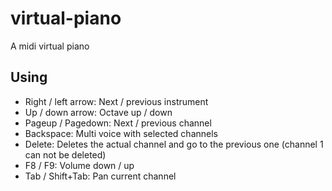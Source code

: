 # virtual-piano

A midi virtual piano

## Using

* Right / left arrow: Next / previous instrument
* Up / down arrow: Octave up / down
* Pageup / Pagedown: Next / previous channel
* Backspace: Multi voice with selected channels
* Delete: Deletes the actual channel and go to the previous one (channel 1 can not be deleted)
* F8 / F9: Volume down / up
* Tab / Shift+Tab: Pan current channel
